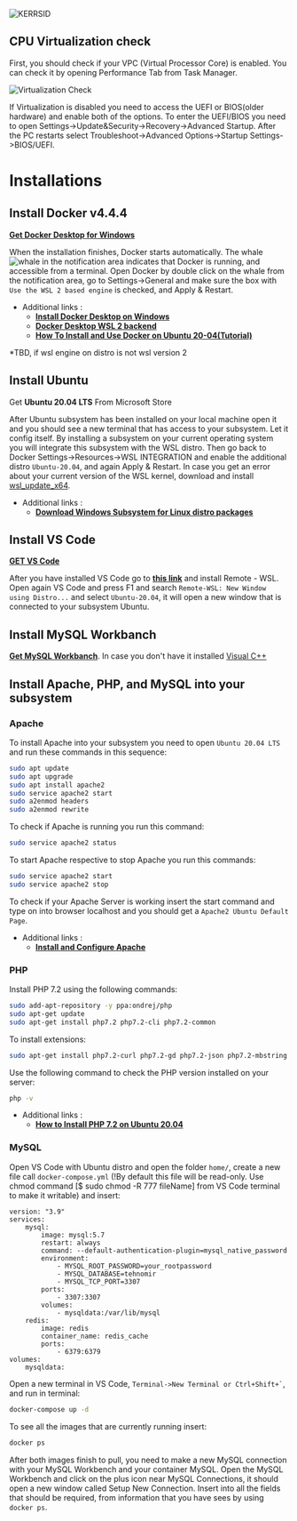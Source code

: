![KERRSID](https://www.girzsebastian.com/kerrsid/kerrsid_logo-long.png)
## CPU Virtualization check
First, you should check if your VPC (Virtual Processor Core) is enabled. You can check it by opening Performance Tab from Task Manager.

![Virtualization Check](https://i.stack.imgur.com/GkDPe.jpg)

If Virtualization is disabled you need to access the UEFI or BIOS(older hardware) and enable both of the options.
To enter the UEFI/BIOS you need to open Settings->Update&Security->Recovery->Advanced Startup. After the PC restarts select Troubleshoot->Advanced Options->Startup Settings->BIOS/UEFI.


# Installations
## Install Docker v4.4.4
**[Get Docker Desktop for Windows](https://desktop.docker.com/win/main/amd64/73704/Docker%20Desktop%20Installer.exe)**

When the installation finishes, Docker starts automatically. The whale ![whale](https://d1q6f0aelx0por.cloudfront.net/icons/whale-x-win.png) in the notification area indicates that Docker is running, and accessible from a terminal. Open Docker by double click on the whale from the notification area, go to Settings->General and make sure the box with ``` Use the WSL 2 based engine``` is checked, and Apply & Restart.
  - Additional links : 
    -  **[Install Docker Desktop on Windows](https://docs.docker.com/docker-for-windows/install/)** 
    -  **[Docker Desktop WSL 2 backend](https://docs.docker.com/docker-for-windows/wsl/)**
    -  **[How To Install and Use Docker on Ubuntu 20-04(Tutorial)](https://www.digitalocean.com/community/tutorials/how-to-install-and-use-docker-on-ubuntu-20-04)**

*TBD, if wsl engine on distro is not wsl version 2

## Install Ubuntu
Get **Ubuntu 20.04 LTS** From Microsoft Store 

After Ubuntu subsystem has been installed on your local machine open it and you should see a new terminal that has access to your subsystem. Let it config itself.
By installing a subsystem on your current operating system you will integrate this subsystem with the WSL distro. Then go back to Docker Settings->Resources->WSL INTEGRATION and enable the additional distro ```Ubuntu-20.04```, and again Apply & Restart. In case you get an error about your current version of the WSL kernel,  download and install [wsl_update_x64](https://wslstorestorage.blob.core.windows.net/wslblob/wsl_update_x64.msi).

  - Additional links : 
    -  **[Download Windows Subsystem for Linux distro packages](https://docs.microsoft.com/en-us/windows/wsl/install-manual)** 

## Install VS Code
**[GET VS Code](https://code.visualstudio.com/sha/download?build=stable&os=win32-x64-user)**

After you have installed VS Code go to **[this link](https://marketplace.visualstudio.com/items?itemName=ms-vscode-remote.remote-wsl)** and install Remote - WSL. Open again VS Code and press F1 and search ```Remote-WSL: New Window using Distro...``` and select ```Ubuntu-20.04```, it will open a new window that is connected to your subsystem Ubuntu.

## Install MySQL Workbanch
**[Get MySQL Workbanch](https://dev.mysql.com/get/Downloads/MySQLGUITools/mysql-workbench-community-8.0.23-winx64.msi)**.
In case you don't have it installed [Visual C++](https://aka.ms/vs/16/release/vc_redist.x64.exe)


## Install Apache, PHP, and MySQL into your subsystem
### Apache
To install Apache into your subsystem you need to open ```Ubuntu 20.04 LTS``` and run these commands in this sequence:
```sh
sudo apt update
sudo apt upgrade
sudo apt install apache2
sudo service apache2 start
sudo a2enmod headers
sudo a2enmod rewrite
```
To check if Apache is running you run this command:
```sh
sudo service apache2 status
```
To start Apache respective to stop Apache you run this commands:
```sh
sudo service apache2 start
sudo service apache2 stop
```
To check if your Apache Server is working insert the start command and type on into browser localhost and you should get a ```Apache2 Ubuntu Default Page```.

  - Additional links : 
    -  **[Install and Configure Apache](https://ubuntu.com/tutorials/install-and-configure-apache#1-overview)** 

### PHP
Install PHP 7.2 using the following commands:

```sh
sudo add-apt-repository -y ppa:ondrej/php
sudo apt-get update
sudo apt-get install php7.2 php7.2-cli php7.2-common
```
To install extensions:
```sh
sudo apt-get install php7.2-curl php7.2-gd php7.2-json php7.2-mbstring php7.2-intl php7.2-mysql php7.2-xml php7.2-zip php7.2-dev
```
Use the following command to check the PHP version installed on your server:
```sh
php -v
```
  - Additional links : 
    -  **[How to Install PHP 7.2 on Ubuntu 20.04](https://www.rosehosting.com/blog/how-to-install-php-7-2-on-ubuntu-16-04/)** 

### MySQL
Open VS Code with Ubuntu distro and open the folder ```home/```, create a new file call ```docker-compose.yml``` 
(!By default this file will be read-only. Use chmod command [$ sudo chmod -R 777 fileName] from VS Code terminal to make it writable) 
and insert:
```docker
version: "3.9"
services:
    mysql:
        image: mysql:5.7
        restart: always
        command: --default-authentication-plugin=mysql_native_password
        environment:
            - MYSQL_ROOT_PASSWORD=your_rootpassword
            - MYSQL_DATABASE=tehnomir
            - MYSQL_TCP_PORT=3307
        ports:
            - 3307:3307
        volumes:
            - mysqldata:/var/lib/mysql
    redis:
        image: redis
        container_name: redis_cache
        ports:
            - 6379:6379    
volumes:
    mysqldata:
```
Open a new terminal in VS Code, ``` Terminal->New Terminal or Ctrl+Shift+` ```, and run in terminal:
```sh
docker-compose up -d
```
To see all the images that are currently running insert:
```sh
docker ps
```
After both images finish to pull, you need to make a new MySQL connection with your MySQL Workbench and your container MySQL. Open the MySQL Workbench and click on the plus icon near MySQL Connections, it should open a new window called Setup New Connection. Insert into all the fields that should be required, from information that you have sees by using ```docker ps```.

